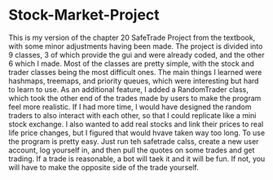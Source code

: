 # Stock-Market-Project
This is my version of the chapter 20 SafeTrade Project from the textbook, with some minor adjustments having been made. The project is divided into 9 classes, 3 of which provide the gui and were already coded, and the other 6 which I made. Most of the classes are pretty simple, with the stock and trader classes being the most difficult ones. The main things I learned were hashmaps, treemaps, and priority queues, which were interesting but hard to learn to use. As an additional feature, I added a RandomTrader class, which took the other end of the trades made by users to make the program feel more realistic. If I had more time, I would have designed the random traders to also interact with each other, so that I could replicate like a mini stock exchange. I also wanted to add real stocks and link their prices to real life price changes, but I figured that would hvave taken way too long. To use the program is pretty easy. Just run teh safetrade calss, create a new user account, log yourself in, and then pull the quotes on some trades and get trading. If a trade is reasonable, a bot will taek it and it will be fun. If not, you will have to make the opposite side of the trade yourself.
